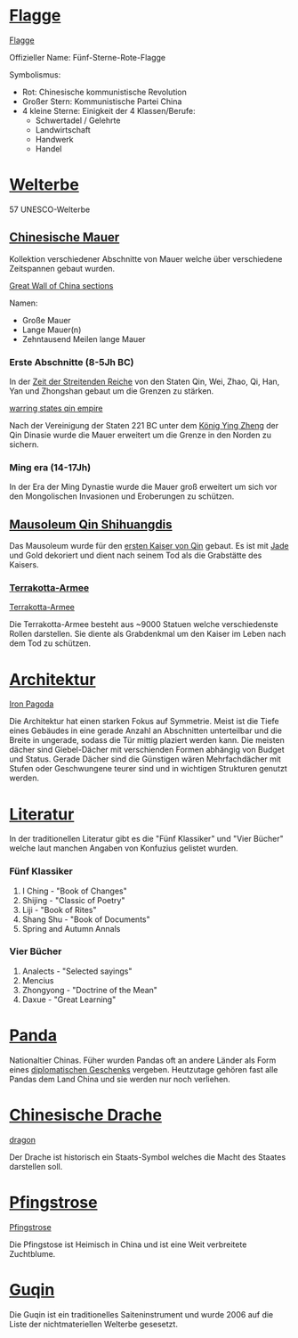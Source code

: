 # [Flagge][1]
[Flagge](https://upload.wikimedia.org/wikipedia/commons/thumb/f/fa/Flag_of_the_People%27s_Republic_of_China.svg/2880px-Flag_of_the_People%27s_Republic_of_China.svg.png)

Offizieller Name: Fünf-Sterne-Rote-Flagge

Symbolismus:
- Rot: Chinesische kommunistische Revolution
- Großer Stern: Kommunistische Partei China
- 4 kleine Sterne: Einigkeit der 4 Klassen/Berufe:
  - Schwertadel / Gelehrte
  - Landwirtschaft
  - Handwerk
  - Handel

# [Welterbe][2]
57 UNESCO-Welterbe

## [Chinesische Mauer][3]
Kollektion verschiedener Abschnitte von Mauer welche über verschiedene Zeitspannen gebaut wurden.

[Great Wall of China sections](https://upload.wikimedia.org/wikipedia/commons/thumb/9/9d/Map_of_the_Great_Wall_of_China.jpg/2560px-Map_of_the_Great_Wall_of_China.jpg)

Namen:
- Große Mauer
- Lange Mauer(n)
- Zehntausend Meilen lange Mauer

### Erste Abschnitte (8-5Jh BC)
In der [Zeit der Streitenden Reiche][11] von den Staten Qin, Wei, Zhao, Qi, Han, Yan und Zhongshan gebaut um die Grenzen zu stärken.

[warring states qin empire](https://upload.wikimedia.org/wikipedia/commons/c/cf/De_stridande_staterna_animering.gif)

Nach der Vereinigung der Staten 221 BC unter dem [König Ying Zheng][12] der Qin Dinasie wurde die Mauer erweitert um die Grenze in den Norden zu sichern.

### Ming era (14-17Jh)
In der Era der Ming Dynastie wurde die Mauer groß erweitert um sich vor den Mongolischen Invasionen und Eroberungen zu schützen.

## [Mausoleum Qin Shihuangdis][4]
Das Mausoleum wurde für den [ersten Kaiser von Qin][12] gebaut.
Es ist mit [Jade][13] und Gold dekoriert und dient nach seinem Tod als die Grabstätte des Kaisers.
### [Terrakotta-Armee][14]
[Terrakotta-Armee](https://upload.wikimedia.org/wikipedia/commons/7/7a/Xian_museum.jpg)

Die Terrakotta-Armee besteht aus ~9000 Statuen welche verschiedenste Rollen darstellen. Sie diente als Grabdenkmal um den Kaiser im Leben nach dem Tod zu schützen.

# [Architektur][5]
[Iron Pagoda](https://upload.wikimedia.org/wikipedia/commons/b/b2/Iron_Pagoda_Cropped.jpg)

Die Architektur hat einen starken Fokus auf Symmetrie. Meist ist die Tiefe eines Gebäudes in eine gerade Anzahl an Abschnitten unterteilbar und die Breite in ungerade, sodass die Tür mittig plaziert werden kann.
Die meisten dächer sind Giebel-Dächer mit verschienden Formen abhängig von Budget und Status. Gerade Dächer sind die Günstigen wären Mehrfachdächer mit Stufen oder Geschwungene teurer sind und in wichtigen Strukturen genutzt werden.

# [Literatur][8]
In der traditionellen Literatur gibt es die "Fünf Klassiker" und "Vier Bücher" welche laut manchen Angaben von Konfuzius gelistet wurden.

### Fünf Klassiker
1. I Ching - "Book of Changes"
2. Shijing - "Classic of Poetry"
3. Liji - "Book of Rites"
4. Shang Shu - "Book of Documents"
5. Spring and Autumn Annals

### Vier Bücher
1. Analects - "Selected sayings"
2. Mencius
3. Zhongyong - "Doctrine of the Mean"
4. Daxue - "Great Learning"

# [Panda][6]
Nationaltier Chinas. Füher wurden Pandas oft an andere Länder als Form eines [diplomatischen Geschenks][15] vergeben. Heutzutage gehören fast alle Pandas dem Land China und sie werden nur noch verliehen.

# [Chinesische Drache][10]
[dragon](https://upload.wikimedia.org/wikipedia/commons/thumb/2/2e/Green_Chinese_dragon.PNG/1280px-Green_Chinese_dragon.PNG)

Der Drache ist historisch ein Staats-Symbol welches die Macht des Staates darstellen soll.

# [Pfingstrose][7]
[Pfingstrose](https://upload.wikimedia.org/wikipedia/commons/b/be/Lactiflora1b.UME.jpg)

Die Pfingstose ist Heimisch in China und ist eine Weit verbreitete Zuchtblume.

# [Guqin][9]
Die Guqin ist ein traditionelles Saiteninstrument und wurde 2006 auf die Liste der nichtmateriellen Welterbe gesesetzt.

[1]: https://en.wikipedia.org/wiki/Flag_of_China
[2]: https://en.wikipedia.org/wiki/List_of_World_Heritage_Sites_in_China
[3]: https://en.wikipedia.org/wiki/Great_Wall_of_China
[4]: https://en.wikipedia.org/wiki/Mausoleum_of_the_First_Qin_Emperor
[5]: https://en.wikipedia.org/wiki/Chinese_architecture
[6]: https://de.wikipedia.org/wiki/Gro%C3%9Fer_Panda
[7]: https://en.wikipedia.org/wiki/Paeonia_lactiflora
[8]: https://en.wikipedia.org/wiki/Chinese_literature#Classical_texts
[9]: https://en.wikipedia.org/wiki/Guqin
[10]: https://en.wikipedia.org/wiki/Chinese_dragon
[11]: https://de.wikipedia.org/wiki/Zeit_der_Streitenden_Reiche
[12]: https://de.wikipedia.org/wiki/Qin_Shihuangdi
[13]: https://de.wikipedia.org/wiki/Jade
[14]: https://en.wikipedia.org/wiki/Terracotta_Army
[15]: https://en.wikipedia.org/wiki/Panda_diplomacy